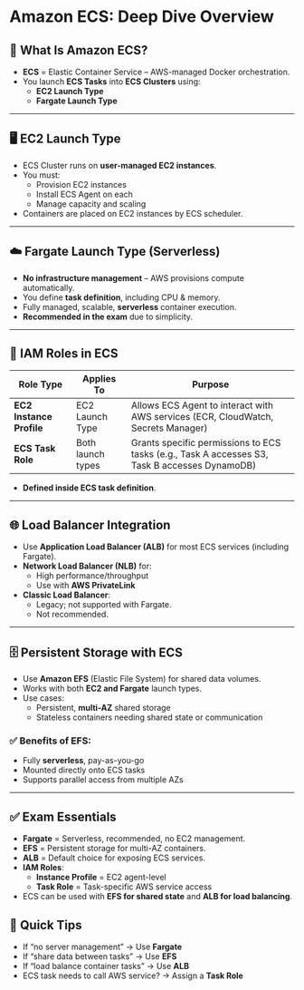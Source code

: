 # Amazon ECS: Deep Dive Overview

## 🚀 What Is Amazon ECS?

- **ECS** = Elastic Container Service – AWS-managed Docker orchestration.
- You launch **ECS Tasks** into **ECS Clusters** using:
  - **EC2 Launch Type**
  - **Fargate Launch Type**

---

## 🖥️ EC2 Launch Type

- ECS Cluster runs on **user-managed EC2 instances**.
- You must:
  - Provision EC2 instances
  - Install ECS Agent on each
  - Manage capacity and scaling
- Containers are placed on EC2 instances by ECS scheduler.

---

## ☁️ Fargate Launch Type (Serverless)

- **No infrastructure management** – AWS provisions compute automatically.
- You define **task definition**, including CPU & memory.
- Fully managed, scalable, **serverless** container execution.
- **Recommended in the exam** due to simplicity.

---

## 🔐 IAM Roles in ECS

| Role Type            | Applies To     | Purpose                                               |
|----------------------|----------------|--------------------------------------------------------|
| **EC2 Instance Profile** | EC2 Launch Type | Allows ECS Agent to interact with AWS services (ECR, CloudWatch, Secrets Manager) |
| **ECS Task Role**        | Both launch types | Grants specific permissions to ECS tasks (e.g., Task A accesses S3, Task B accesses DynamoDB) |

- **Defined inside ECS task definition**.

---

## 🌐 Load Balancer Integration

- Use **Application Load Balancer (ALB)** for most ECS services (including Fargate).
- **Network Load Balancer (NLB)** for:
  - High performance/throughput
  - Use with **AWS PrivateLink**
- **Classic Load Balancer**:
  - Legacy; not supported with Fargate.
  - Not recommended.

---

## 🗄️ Persistent Storage with ECS

- Use **Amazon EFS** (Elastic File System) for shared data volumes.
- Works with both **EC2 and Fargate** launch types.
- Use cases:
  - Persistent, **multi-AZ** shared storage
  - Stateless containers needing shared state or communication

### ✅ Benefits of EFS:
- Fully **serverless**, pay-as-you-go
- Mounted directly onto ECS tasks
- Supports parallel access from multiple AZs

---

## ✅ Exam Essentials

- **Fargate** = Serverless, recommended, no EC2 management.
- **EFS** = Persistent storage for multi-AZ containers.
- **ALB** = Default choice for exposing ECS services.
- **IAM Roles**:
  - **Instance Profile** = EC2 agent-level
  - **Task Role** = Task-specific AWS service access
- ECS can be used with **EFS for shared state** and **ALB for load balancing**.

## 🎯 Quick Tips

- If “no server management” → Use **Fargate**
- If “share data between tasks” → Use **EFS**
- If “load balance container tasks” → Use **ALB**
- ECS task needs to call AWS service? → Assign a **Task Role**
